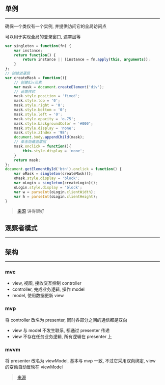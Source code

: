 ## 单例

---

确保一个类仅有一个实例, 并提供访问它的全局访问点

可以用于实现全局的登录窗口, 遮罩层等

```JavaScript
var singleton = function(fn) {
    var instance;
    return function() {
        return instance || (instance = fn.apply(this, arguments));
    }
};
// 创建遮罩层
var createMask = function(){
    // 创建div元素
    var mask = document.createElement('div');
    // 设置样式
    mask.style.position = 'fixed';
    mask.style.top = '0';
    mask.style.right = '0';
    mask.style.bottom = '0';
    mask.style.left = '0';
    mask.style.opacity = 'o.75';
    mask.style.backgroundColor = '#000';
    mask.style.display = 'none';
    mask.style.zIndex = '98';
    document.body.appendChild(mask);
    // 单击隐藏遮罩层
    mask.onclick = function(){
        this.style.display = 'none';
    }
    return mask;
};
document.getElementById('btn').onclick = function() {
    var oMask = singleton(createMask)();
    oMask.style.display = 'block';
    var oLogin = singleton(createLogin)();
    oLogin.style.display = 'block';
    var w = parseInt(oLogin.clientWidth);
    var h = parseInt(oLogin.clientHeight);
}
```

> [来源](https://segmentfault.com/a/1190000012842251) 讲得很好

## 观察者模式

---

## 架构

---

### mvc

- view, 视图, 接收交互控制 controller
- controller, 完成业务逻辑, 操作 model
- model, 使用数据更新 view

### mvp

将 controller 改名为 presenter, 同时各部分之间的通信都是双向

- view 与 model 不发生联系, 都通过 presenter 传递
- view 不存在任务业务逻辑, 所有逻辑在 presenter 上

### mvvm

将 presenter 改名为 viewModel, 基本与 mvp 一致, 不过它采用双向绑定, view 的变动自动反映在 viewModel

> [来源](https://www.ruanyifeng.com/blog/2015/02/mvcmvp_mvvm.html)
